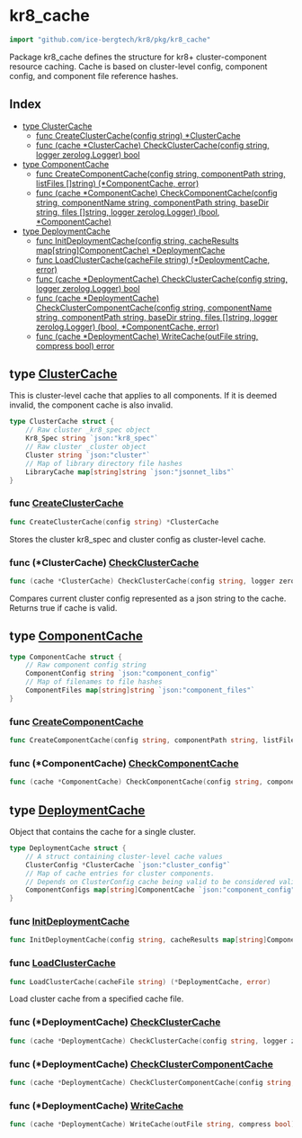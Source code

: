 # kr8\_cache

```go
import "github.com/ice-bergtech/kr8/pkg/kr8_cache"
```

Package kr8\_cache defines the structure for kr8\+ cluster\-component resource caching. Cache is based on cluster\-level config, component config, and component file reference hashes.

## Index

- [type ClusterCache](<#ClusterCache>)
  - [func CreateClusterCache\(config string\) \*ClusterCache](<#CreateClusterCache>)
  - [func \(cache \*ClusterCache\) CheckClusterCache\(config string, logger zerolog.Logger\) bool](<#ClusterCache.CheckClusterCache>)
- [type ComponentCache](<#ComponentCache>)
  - [func CreateComponentCache\(config string, componentPath string, listFiles \[\]string\) \(\*ComponentCache, error\)](<#CreateComponentCache>)
  - [func \(cache \*ComponentCache\) CheckComponentCache\(config string, componentName string, componentPath string, baseDir string, files \[\]string, logger zerolog.Logger\) \(bool, \*ComponentCache\)](<#ComponentCache.CheckComponentCache>)
- [type DeploymentCache](<#DeploymentCache>)
  - [func InitDeploymentCache\(config string, cacheResults map\[string\]ComponentCache\) \*DeploymentCache](<#InitDeploymentCache>)
  - [func LoadClusterCache\(cacheFile string\) \(\*DeploymentCache, error\)](<#LoadClusterCache>)
  - [func \(cache \*DeploymentCache\) CheckClusterCache\(config string, logger zerolog.Logger\) bool](<#DeploymentCache.CheckClusterCache>)
  - [func \(cache \*DeploymentCache\) CheckClusterComponentCache\(config string, componentName string, componentPath string, baseDir string, files \[\]string, logger zerolog.Logger\) \(bool, \*ComponentCache, error\)](<#DeploymentCache.CheckClusterComponentCache>)
  - [func \(cache \*DeploymentCache\) WriteCache\(outFile string, compress bool\) error](<#DeploymentCache.WriteCache>)


<a name="ClusterCache"></a>
## type [ClusterCache](<https://github.com:icebergtech/kr8/blob/main/pkg/kr8_cache/cache.go#L115-L122>)

This is cluster\-level cache that applies to all components. If it is deemed invalid, the component cache is also invalid.

```go
type ClusterCache struct {
    // Raw cluster _kr8_spec object
    Kr8_Spec string `json:"kr8_spec"`
    // Raw cluster _cluster object
    Cluster string `json:"cluster"`
    // Map of library directory file hashes
    LibraryCache map[string]string `json:"jsonnet_libs"`
}
```

<a name="CreateClusterCache"></a>
### func [CreateClusterCache](<https://github.com:icebergtech/kr8/blob/main/pkg/kr8_cache/cache.go#L125>)

```go
func CreateClusterCache(config string) *ClusterCache
```

Stores the cluster kr8\_spec and cluster config as cluster\-level cache.

<a name="ClusterCache.CheckClusterCache"></a>
### func \(\*ClusterCache\) [CheckClusterCache](<https://github.com:icebergtech/kr8/blob/main/pkg/kr8_cache/cache.go#L134>)

```go
func (cache *ClusterCache) CheckClusterCache(config string, logger zerolog.Logger) bool
```

Compares current cluster config represented as a json string to the cache. Returns true if cache is valid.

<a name="ComponentCache"></a>
## type [ComponentCache](<https://github.com:icebergtech/kr8/blob/main/pkg/kr8_cache/cache.go#L152-L157>)



```go
type ComponentCache struct {
    // Raw component config string
    ComponentConfig string `json:"component_config"`
    // Map of filenames to file hashes
    ComponentFiles map[string]string `json:"component_files"`
}
```

<a name="CreateComponentCache"></a>
### func [CreateComponentCache](<https://github.com:icebergtech/kr8/blob/main/pkg/kr8_cache/cache.go#L159>)

```go
func CreateComponentCache(config string, componentPath string, listFiles []string) (*ComponentCache, error)
```



<a name="ComponentCache.CheckComponentCache"></a>
### func \(\*ComponentCache\) [CheckComponentCache](<https://github.com:icebergtech/kr8/blob/main/pkg/kr8_cache/cache.go#L175-L182>)

```go
func (cache *ComponentCache) CheckComponentCache(config string, componentName string, componentPath string, baseDir string, files []string, logger zerolog.Logger) (bool, *ComponentCache)
```



<a name="DeploymentCache"></a>
## type [DeploymentCache](<https://github.com:icebergtech/kr8/blob/main/pkg/kr8_cache/cache.go#L37-L43>)

Object that contains the cache for a single cluster.

```go
type DeploymentCache struct {
    // A struct containing cluster-level cache values
    ClusterConfig *ClusterCache `json:"cluster_config"`
    // Map of cache entries for cluster components.
    // Depends on ClusterConfig cache being valid to be considered valid.
    ComponentConfigs map[string]ComponentCache `json:"component_config"`
}
```

<a name="InitDeploymentCache"></a>
### func [InitDeploymentCache](<https://github.com:icebergtech/kr8/blob/main/pkg/kr8_cache/cache.go#L45>)

```go
func InitDeploymentCache(config string, cacheResults map[string]ComponentCache) *DeploymentCache
```



<a name="LoadClusterCache"></a>
### func [LoadClusterCache](<https://github.com:icebergtech/kr8/blob/main/pkg/kr8_cache/cache.go#L17>)

```go
func LoadClusterCache(cacheFile string) (*DeploymentCache, error)
```

Load cluster cache from a specified cache file.

<a name="DeploymentCache.CheckClusterCache"></a>
### func \(\*DeploymentCache\) [CheckClusterCache](<https://github.com:icebergtech/kr8/blob/main/pkg/kr8_cache/cache.go#L68>)

```go
func (cache *DeploymentCache) CheckClusterCache(config string, logger zerolog.Logger) bool
```



<a name="DeploymentCache.CheckClusterComponentCache"></a>
### func \(\*DeploymentCache\) [CheckClusterComponentCache](<https://github.com:icebergtech/kr8/blob/main/pkg/kr8_cache/cache.go#L77-L84>)

```go
func (cache *DeploymentCache) CheckClusterComponentCache(config string, componentName string, componentPath string, baseDir string, files []string, logger zerolog.Logger) (bool, *ComponentCache, error)
```



<a name="DeploymentCache.WriteCache"></a>
### func \(\*DeploymentCache\) [WriteCache](<https://github.com:icebergtech/kr8/blob/main/pkg/kr8_cache/cache.go#L53>)

```go
func (cache *DeploymentCache) WriteCache(outFile string, compress bool) error
```


